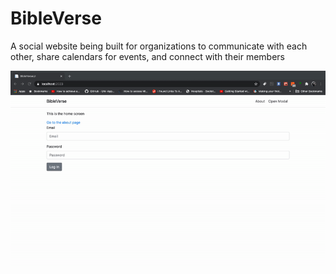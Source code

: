 # BibleVerse
A social website being built for organizations to communicate with each other, share calendars for events, and connect with their members

![BibleVerse/Komunity V1.0](ezgif.com-video-to-gif.gif)
